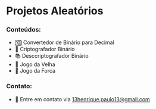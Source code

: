 # Projetos Aleatórios
### Conteúdos:
- 🔟 Convertedor de Binário para Decimal
- 💾 Criptografador Binário
- 📚 Desccriptografador Binário
- 👵 Jogo da Velha
- 🙊 Jogo da Forca
### Contato:
- 📧 Entre em contato via 13henrique.paulo13@gmail.com
